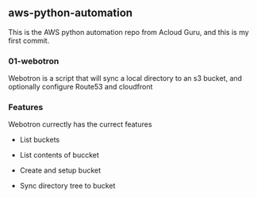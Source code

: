 ## aws-python-automation
This is the AWS python automation repo from Acloud Guru, and this is my first commit.


### 01-webotron

Webotron is a script that will sync a local directory to an s3 bucket, and optionally configure Route53 and cloudfront



### Features

Webotron currectly has the currect features

- List buckets
- List contents of buccket

- Create and setup bucket
- Sync directory tree to bucket
